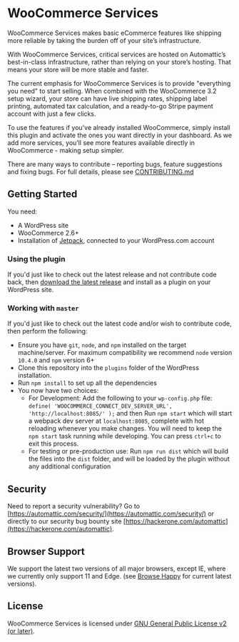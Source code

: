# WooCommerce Services

WooCommerce Services makes basic eCommerce features like shipping more reliable by taking the burden off of your site’s infrastructure.

With WooCommerce Services, critical services are hosted on Automattic’s best-in-class infrastructure, rather than relying on your store’s hosting. That means your store will be more stable and faster.

The current emphasis for WooCommerce Services is to provide "everything you need" to start selling. When combined with the WooCommerce 3.2 setup wizard, your store can have live shipping rates, shipping label printing, automated tax calculation, and a ready-to-go Stripe payment account with just a few clicks.

To use the features if you've already installed WooCommerce, simply install this plugin and activate the ones you want directly in your dashboard. As we add more services, you’ll see more features available directly in WooCommerce - making setup simpler.

There are many ways to contribute – reporting bugs, feature suggestions and fixing bugs. For full details, please see [CONTRIBUTING.md](./CONTRIBUTING.md)

## Getting Started
You need:
* A WordPress site
* WooCommerce 2.6+
* Installation of [Jetpack](https://wordpress.org/plugins/jetpack/), connected to your WordPress.com account

### Using the plugin

If you'd just like to check out the latest release and not contribute code back, then [download the latest release](https://wordpress.org/plugins/woocommerce-services/) and install as a plugin on your WordPress site.

### Working with `master`

If you'd just like to check out the latest code and/or wish to contribute code, then perform the following:

* Ensure you have `git`, `node`, and `npm` installed on the target machine/server. For maximum compatibility we recommend `node` version `10.4.0` and `npm` version 6+
* Clone this repository into the `plugins` folder of the WordPress installation.
* Run `npm install` to set up all the dependencies
* You now have two choices:
    * For Development: Add the following to your `wp-config.php` file: `define( 'WOOCOMMERCE_CONNECT_DEV_SERVER_URL', 'http://localhost:8085/' );` and then Run `npm start` which will start a webpack dev server at `localhost:8085`, complete with hot reloading whenever you make changes. You will need to keep the `npm start` task running while developing. You can press `ctrl+c` to exit this process.
    * For testing or pre-production use: Run `npm run dist` which will build the files into the `dist` folder, and will be loaded by the plugin without any additional configuration

## Security

Need to report a security vulnerability? Go to [https://automattic.com/security/](https://automattic.com/security/) or directly to our security bug bounty site [https://hackerone.com/automattic](https://hackerone.com/automattic).

## Browser Support

We support the latest two versions of all major browsers, except IE, where we currently only support 11 and Edge.  (see [Browse Happy](http://browsehappy.com) for current latest versions).

## License

WooCommerce Services is licensed under [GNU General Public License v2 (or later)](./LICENSE.md).
